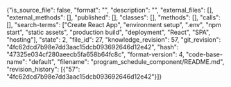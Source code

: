 {"is_source_file": false, "format": "", "description": "", "external_files": [], "external_methods": [], "published": [], "classes": [], "methods": [], "calls": [], "search-terms": ["Create React App", "environment setup", ".env", "npm start", "static assets", "production build", "deployment", "React", "SPA", "hosting"], "state": 2, "file_id": 27, "knowledge_revision": 57, "git_revision": "4fc62dcd7b98e7dd3aac15dcb093692646d12e42", "hash": "47325e034cf280aeecb5fa658b64fc8c", "format-version": 4, "code-base-name": "default", "filename": "program_schedule_component/README.md", "revision_history": [{"57": "4fc62dcd7b98e7dd3aac15dcb093692646d12e42"}]}